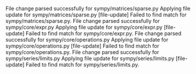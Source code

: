File change parsed successfully for sympy/matrices/sparse.py
Applying file update for sympy/matrices/sparse.py
[file-update] Failed to find match for sympy/matrices/sparse.py.
File change parsed successfully for sympy/core/expr.py
Applying file update for sympy/core/expr.py
[file-update] Failed to find match for sympy/core/expr.py.
File change parsed successfully for sympy/core/operations.py
Applying file update for sympy/core/operations.py
[file-update] Failed to find match for sympy/core/operations.py.
File change parsed successfully for sympy/series/limits.py
Applying file update for sympy/series/limits.py
[file-update] Failed to find match for sympy/series/limits.py.
